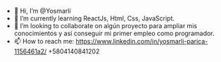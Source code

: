 - 👋 Hi, I’m @Yosmarli
- 🌱 I’m currently learning  ReactJs, Html, Css, JavaScript.
- 💞️ I’m looking to collaborate on algún proyecto para ampliar mis conocimientos y así conseguir mi primer empleo como programador.
- 📫 How to reach me: https://www.linkedin.com/in/yosmarli-parica-1156461a2/   +5804140841202

<!---
Yosmarli/Yosmarli is a ✨ special ✨ repository because its `README.md` (this file) appears on your GitHub profile.
You can click the Preview link to take a look at your changes.
--->
